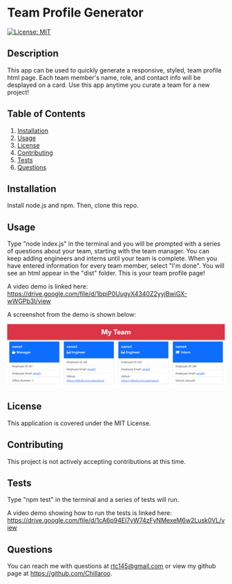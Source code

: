 
# Team Profile Generator

[![License: MIT](https://img.shields.io/badge/License-MIT-yellow.svg)](https://opensource.org/licenses/MIT)

## Description 
This app can be used to quickly generate a responsive, styled, team profile html page. Each team member's name, role, and contact info will be desplayed on a card. Use this app anytime you curate a team for a new project!

## Table of Contents

1. [Installation](#installation)
2. [Usage](#usage)
3. [License](#license)
4. [Contributing](#contributing)
5. [Tests](#tests)
6. [Questions](#questions)

## Installation
Install node.js and npm. Then, clone this repo.

## Usage
Type "node index.js" in the terminal and you will be prompted with a series of questions about your team, starting with the team manager. You can keep adding engineers and interns until your team is complete. When you have entered information for every team member, select "I'm done". You will see an html appear in the "dist" folder. This is your team profile page! 

A video demo is linked here: https://drive.google.com/file/d/1bpiP0UugyX4340Z2yyjBwiGX-wWGPb3I/view

A screenshot from the demo is shown below:

![](./assets/screenshot.png)

## License
This application is covered under the MIT License.

## Contributing
This project is not actively accepting contributions at this time.

## Tests
Type "npm test" in the terminal and a series of tests will run.

A video demo showing how to run the tests is linked here: https://drive.google.com/file/d/1cA6p94El7yW74zFyNMexeM6w2Lusk0VL/view

## Questions
You can reach me with questions at rtc145@gmail.com or view my github page at https://github.com/Chillaroo.
    
